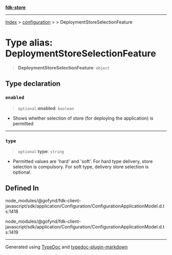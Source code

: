 [**fdk-store**](../../../README.md)
***

[Index](../../../API.md) > [configuration](../../README.md) > [<internal>](../README.md) > DeploymentStoreSelectionFeature

# Type alias: DeploymentStoreSelectionFeature

> **DeploymentStoreSelectionFeature**: `object`

## Type declaration

### `enabled`

> `optional` **enabled**: `boolean`

- Shows whether selection of store (for
deploying the application) is permitted

***

### `type`

> `optional` **type**: `string`

- Permitted values are 'hard' and 'soft'. For hard
type delivery, store selection is compulsory. For soft type, delivery store
selection is optional.

## Defined In

node\_modules/@gofynd/fdk-client-javascript/sdk/application/Configuration/ConfigurationApplicationModel.d.ts:1418

node\_modules/@gofynd/fdk-client-javascript/sdk/application/Configuration/ConfigurationApplicationModel.d.ts:1419

***
Generated using [TypeDoc](https://typedoc.org/) and [typedoc-plugin-markdown](https://www.npmjs.com/package/typedoc-plugin-markdown)
